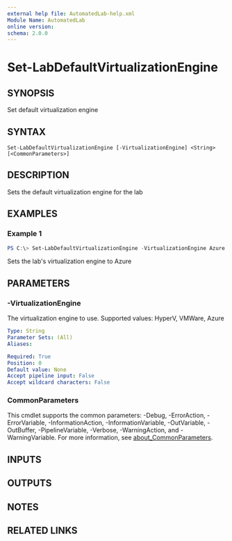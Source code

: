 ```yaml
---
external help file: AutomatedLab-help.xml
Module Name: AutomatedLab
online version:
schema: 2.0.0
---
```


# Set-LabDefaultVirtualizationEngine

## SYNOPSIS
Set default virtualization engine

## SYNTAX

```
Set-LabDefaultVirtualizationEngine [-VirtualizationEngine] <String> [<CommonParameters>]
```

## DESCRIPTION
Sets the default virtualization engine for the lab

## EXAMPLES

### Example 1
```powershell
PS C:\> Set-LabDefaultVirtualizationEngine -VirtualizationEngine Azure
```

Sets the lab's virtualization engine to Azure

## PARAMETERS

### -VirtualizationEngine
The virtualization engine to use.
Supported values: HyperV, VMWare, Azure

```yaml
Type: String
Parameter Sets: (All)
Aliases:

Required: True
Position: 0
Default value: None
Accept pipeline input: False
Accept wildcard characters: False
```

### CommonParameters
This cmdlet supports the common parameters: -Debug, -ErrorAction, -ErrorVariable, -InformationAction, -InformationVariable, -OutVariable, -OutBuffer, -PipelineVariable, -Verbose, -WarningAction, and -WarningVariable. For more information, see [about_CommonParameters](http://go.microsoft.com/fwlink/?LinkID=113216).

## INPUTS

## OUTPUTS

## NOTES

## RELATED LINKS
